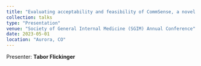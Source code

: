```yaml
---
title: "Evaluating acceptability and feasibility of CommSense, a novel wearable technology to improve clinician-patient communication"
collection: talks
type: "Presentation"
venue: "Society of General Internal Medicine (SGIM) Annual Conference"
date: 2023-05-01
location: "Aurora, CO"
---
```

Presenter: **Tabor Flickinger**